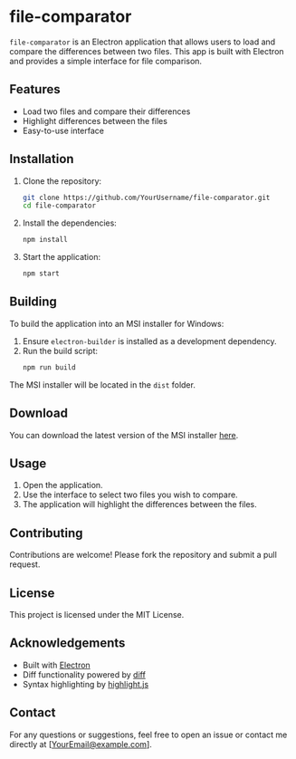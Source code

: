 # file-comparator

`file-comparator` is an Electron application that allows users to load and compare the differences between two files. This app is built with Electron and provides a simple interface for file comparison.

## Features

- Load two files and compare their differences
- Highlight differences between the files
- Easy-to-use interface

## Installation

1. Clone the repository:
    ```bash
    git clone https://github.com/YourUsername/file-comparator.git
    cd file-comparator
    ```

2. Install the dependencies:
    ```bash
    npm install
    ```

3. Start the application:
    ```bash
    npm start
    ```

## Building

To build the application into an MSI installer for Windows:

1. Ensure `electron-builder` is installed as a development dependency.
2. Run the build script:
    ```bash
    npm run build
    ```

The MSI installer will be located in the `dist` folder.

## Download

You can download the latest version of the MSI installer [here](https://github.com/YourUsername/file-comparator/releases/latest/download/DiffChecker.msi).

## Usage

1. Open the application.
2. Use the interface to select two files you wish to compare.
3. The application will highlight the differences between the files.

## Contributing

Contributions are welcome! Please fork the repository and submit a pull request.

## License

This project is licensed under the MIT License.

## Acknowledgements

- Built with [Electron](https://www.electronjs.org/)
- Diff functionality powered by [diff](https://www.npmjs.com/package/diff)
- Syntax highlighting by [highlight.js](https://highlightjs.org/)

## Contact

For any questions or suggestions, feel free to open an issue or contact me directly at [YourEmail@example.com].

